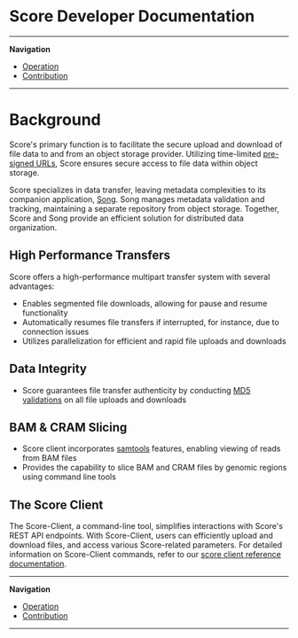 # Score Developer Documentation

---

**Navigation**
- [Operation](./operation/operation.md)
- [Contribution](./contribution/contribution.md) 

---

# Background

Score's primary function is to facilitate the secure upload and download of file data to and from an object storage provider. Utilizing time-limited <a href="https://docs.aws.amazon.com/AmazonS3/latest/userguide/ShareObjectPreSignedURL.html" target="_blank" rel="noopener noreferrer">pre-signed URLs</a>, Score ensures secure access to file data within object storage.

Score specializes in data transfer, leaving metadata complexities to its companion application, <a href="https://github.com/overture-stack/score" target="_blank" rel="noopener noreferrer">Song</a>. Song manages metadata validation and tracking, maintaining a separate repository from object storage. Together, Score and Song provide an efficient solution for distributed data organization.

## High Performance Transfers

Score offers a high-performance multipart transfer system with several advantages:

- Enables segmented file downloads, allowing for pause and resume functionality
- Automatically resumes file transfers if interrupted, for instance, due to connection issues
- Utilizes parallelization for efficient and rapid file uploads and downloads

## Data Integrity

- Score guarantees file transfer authenticity by conducting <a href="https://www.ietf.org/rfc/rfc1321.txt" target="_blank" rel="noopener noreferrer">MD5 validations</a> on all file uploads and downloads

## BAM & CRAM Slicing

- Score client incorporates <a href="http://www.htslib.org/" target="_blank" rel="noopener noreferrer">samtools</a> features, enabling viewing of reads from BAM files
- Provides the capability to slice BAM and CRAM files by genomic regions using command line tools

## The Score Client

The Score-Client, a command-line tool, simplifies interactions with Score's REST API endpoints. With Score-Client, users can efficiently upload and download files, and access various Score-related parameters. For detailed information on Score-Client commands, refer to our <a href="www.overture.bio/documentation/score/user-guide/commands/" target="_blank" rel="noopener noreferrer">score client reference documentation</a>.

---

**Navigation**

- [Operation](./operation/operation.md)
- [Contribution](./contribution/contribution.md) 

---